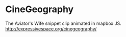 # CineGeography
The Aviator's Wife snippet clip animated in mapbox JS. 
http://expressivespace.org/cinegeography/
